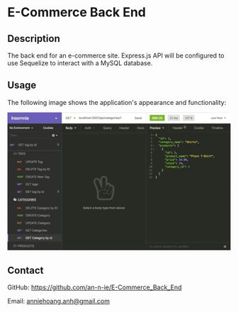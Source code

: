# E-Commerce Back End

## Description

The back end for an e-commerce site. Express.js API will be configured to use Sequelize to interact with a MySQL database.

## Usage

The following image shows the application's appearance and functionality:

![insomnia](./Assets/13-orm-homework-demo-02.gif)

## Contact

GitHub: https://github.com/an-n-ie/E-Commerce_Back_End 

Email: anniehoang.anh@gmail.com


